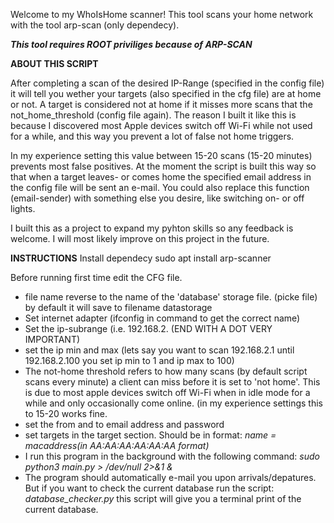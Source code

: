 Welcome to my WhoIsHome scanner!
This tool scans your home network with the tool arp-scan (only dependecy).

***This tool requires ROOT priviliges because of ARP-SCAN***

****ABOUT THIS SCRIPT****

After completing a scan of the desired IP-Range (specified in the config file) it will tell you wether your targets (also specified in the cfg file) are at home or not.
A target is considered not at home if it misses more scans that the not_home_threshold (config file again). 
The reason I built it like this is because I discovered most Apple devices switch off Wi-Fi while not used for a while, and this way you prevent a lot of false not home triggers. 

In my experience setting this value between 15-20 scans (15-20 minutes) prevents most false positives.
At the moment the script is built this way so that when a target leaves- or comes home the specified email address in the config file will be sent an e-mail.
You could also replace this function (email-sender) with something else you desire, like switching on- or off lights. 

I built this as a project to expand my pyhton skills so any feedback is welcome. I will most likely improve on this project in the future.



****INSTRUCTIONS****
Install dependecy sudo apt install arp-scanner

Before running first time edit the CFG file.
  - file name reverse to the name of the 'database' storage file. (picke file) by default it will save to filename datastorage
  - Set internet adapter (ifconfig in command to get the correct name)
  - Set the ip-subrange (i.e. 192.168.2. (END WITH A DOT VERY IMPORTANT)
  - set the ip min and max (lets say you want to scan 192.168.2.1 until 192.168.2.100 you set ip min to 1 and ip max to 100)
  - The not-home threshold refers to how many scans (by default script scans every minute) a client can miss before it is set to 'not home'. This is due to most apple         devices switch off Wi-Fi when in idle mode for a while and only occasionally come online. (in my experience settings this to 15-20 works fine.
  - set the from and to email address and password
  - set targets in the target section. Should be in format: *name = macaddress(in AA:AA:AA:AA:AA:AA format)*
  - I run this program in the background with the following command: *sudo python3 main.py > /dev/null 2>&1 &*
  - The program should automatically e-mail you upon arrivals/depatures. But if you want to check the current database run the script: *database_checker.py* this script will give you a terminal print of the current database.
  
